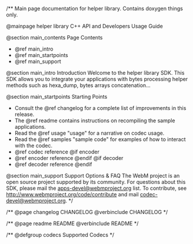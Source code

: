 /**
 Main page documentation for helper library. Contains doxygen things only.
 
 @mainpage helper library C++ API and Developers Usage Guide

 @section main_contents Page Contents
  - @ref main_intro
  - @ref main_startpoints
  - @ref main_support

  @section main_intro Introduction
  Welcome to the helper library SDK. This SDK allows you to integrate your
  applications with bytes processing helper methods such as hexa_dump, 
  bytes arrays concatenation...
  
  @section main_startpoints Starting Points
  - Consult the @ref changelog for a complete list of improvements in this
    release.
  - The @ref readme contains instructions on recompiling the sample applications.
  - Read the @ref usage "usage" for a narrative on codec usage.
  - Read the @ref samples "sample code" for examples of how to interact with the
    codec.
  - @ref codec reference
  @if encoder
  - @ref encoder reference
  @endif
  @if decoder
  - @ref decoder reference
  @endif

  @section main_support Support Options & FAQ
  The WebM project is an open source project supported by its community. For
  questions about this SDK, please mail the apps-devel@webmproject.org list.
  To contribute, see http://www.webmproject.org/code/contribute and mail
  codec-devel@webmproject.org.
 */

/**
 @page changelog CHANGELOG
 @verbinclude CHANGELOG
 */

/**
 @page readme README
 @verbinclude README
 */

/**
 @defgroup codecs Supported Codecs 
 */

